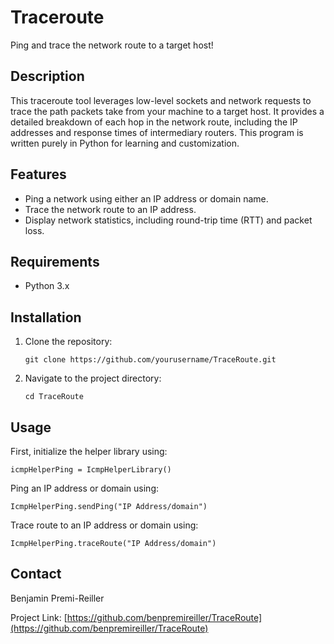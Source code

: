 # Traceroute

Ping and trace the network route to a target host!

## Description

This traceroute tool leverages low-level sockets and network requests to trace the path packets take from your machine to a target host. It provides a detailed breakdown of each hop in the network route, including the IP addresses and response times of intermediary routers. This program is written purely in Python for learning and customization.

## Features

- Ping a network using either an IP address or domain name.
- Trace the network route to an IP address.
- Display network statistics, including round-trip time (RTT) and packet loss.

## Requirements

- Python 3.x

## Installation

1. Clone the repository:
   ```
   git clone https://github.com/yourusername/TraceRoute.git

2. Navigate to the project directory:
   ```
   cd TraceRoute

## Usage

First, initialize the helper library using:

    icmpHelperPing = IcmpHelperLibrary()

Ping an IP address or domain using:
    
    IcmpHelperPing.sendPing("IP Address/domain")

Trace route to an IP address or domain using:

    IcmpHelperPing.traceRoute("IP Address/domain")


## Contact

Benjamin Premi-Reiller

Project Link: [https://github.com/benpremireiller/TraceRoute](https://github.com/benpremireiller/TraceRoute)
